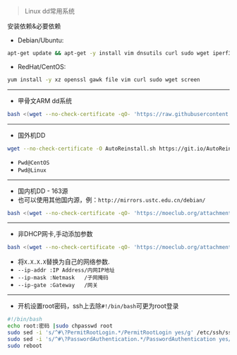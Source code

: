 > Linux dd常用系统

安装依赖&必要依赖

- Debian/Ubuntu:

```bash
apt-get update && apt-get -y install vim dnsutils curl sudo wget iperf3 git screen unzip
```

- RedHat/CentOS:

```bash
yum install -y xz openssl gawk file vim curl sudo wget screen
```

----
- 甲骨文ARM dd系统

```bash
bash <(wget --no-check-certificate -qO- 'https://raw.githubusercontent.com/MoeClub/Note/master/InstallNET.sh') -d 11 -v 64 -p 密码
```

----
- 国外机DD

```bash
wget --no-check-certificate -O AutoReinstall.sh https://git.io/AutoReinstall.sh && bash AutoReinstall.sh
```

- `Pwd@CentOS`
- `Pwd@Linux`

----
- 国内机DD - 163源
- 也可以使用其他国内源，例：`http://mirrors.ustc.edu.cn/debian/`<br>

```bash
bash <(wget --no-check-certificate -qO- 'https://moeclub.org/attachment/LinuxShell/InstallNET.sh') -d 11 -v 64 -a -p 密码 --mirror 'http://mirrors.163.com/debian/'
```

----
- 非DHCP网卡,手动添加参数

```bash
bash <(wget --no-check-certificate -qO- 'https://moeclub.org/attachment/LinuxShell/InstallNET.sh') -d 11 -v 64 -a -p 密码 --ip-addr X.X.X.X --ip-mask X.X.X.X --ip-gate X.X.X.X --mirror 'http://mirrors.163.com/debian/'
```

- 将`X.X.X.X`替换为自己的网络参数.
- `--ip-addr :IP Address/内网IP地址`
- `--ip-mask :Netmask   /子网掩码`
- `--ip-gate :Gateway   /网关`

----
- 开机设置root密码，ssh上去除`#!/bin/bash`可更为root登录

```bash
#!/bin/bash
echo root:密码 |sudo chpasswd root
sudo sed -i 's/^#\?PermitRootLogin.*/PermitRootLogin yes/g' /etc/ssh/sshd_config;
sudo sed -i 's/^#\?PasswordAuthentication.*/PasswordAuthentication yes/g' /etc/ssh/sshd_config;
sudo reboot
```

